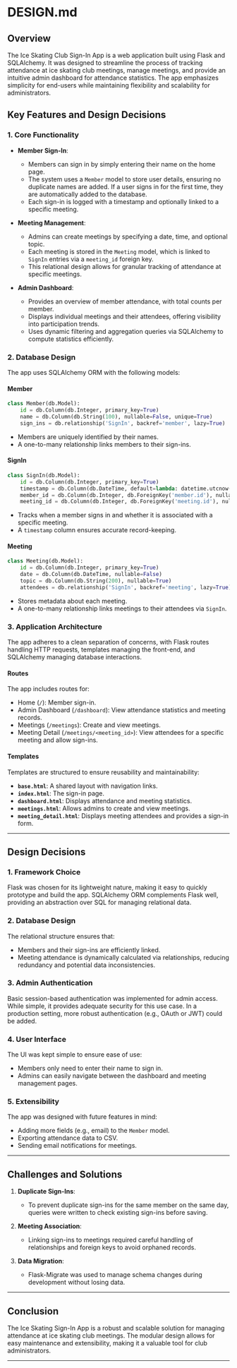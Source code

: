 # DESIGN.md

## **Overview**

The Ice Skating Club Sign-In App is a web application built using Flask and SQLAlchemy. It was designed to streamline the process of tracking attendance at ice skating club meetings, manage meetings, and provide an intuitive admin dashboard for attendance statistics. The app emphasizes simplicity for end-users while maintaining flexibility and scalability for administrators.

## **Key Features and Design Decisions**

### **1. Core Functionality**
- **Member Sign-In**:
  - Members can sign in by simply entering their name on the home page.
  - The system uses a `Member` model to store user details, ensuring no duplicate names are added. If a user signs in for the first time, they are automatically added to the database.
  - Each sign-in is logged with a timestamp and optionally linked to a specific meeting.

- **Meeting Management**:
  - Admins can create meetings by specifying a date, time, and optional topic.
  - Each meeting is stored in the `Meeting` model, which is linked to `SignIn` entries via a `meeting_id` foreign key.
  - This relational design allows for granular tracking of attendance at specific meetings.

- **Admin Dashboard**:
  - Provides an overview of member attendance, with total counts per member.
  - Displays individual meetings and their attendees, offering visibility into participation trends.
  - Uses dynamic filtering and aggregation queries via SQLAlchemy to compute statistics efficiently.

### **2. Database Design**
The app uses SQLAlchemy ORM with the following models:

#### **Member**
```python
class Member(db.Model):
    id = db.Column(db.Integer, primary_key=True)
    name = db.Column(db.String(100), nullable=False, unique=True)
    sign_ins = db.relationship('SignIn', backref='member', lazy=True)
```
- Members are uniquely identified by their names.
- A one-to-many relationship links members to their sign-ins.

#### **SignIn**
```python
class SignIn(db.Model):
    id = db.Column(db.Integer, primary_key=True)
    timestamp = db.Column(db.DateTime, default=lambda: datetime.utcnow())
    member_id = db.Column(db.Integer, db.ForeignKey('member.id'), nullable=False)
    meeting_id = db.Column(db.Integer, db.ForeignKey('meeting.id'), nullable=True)
```
- Tracks when a member signs in and whether it is associated with a specific meeting.
- A `timestamp` column ensures accurate record-keeping.

#### **Meeting**
```python
class Meeting(db.Model):
    id = db.Column(db.Integer, primary_key=True)
    date = db.Column(db.DateTime, nullable=False)
    topic = db.Column(db.String(200), nullable=True)
    attendees = db.relationship('SignIn', backref='meeting', lazy=True)
```
- Stores metadata about each meeting.
- A one-to-many relationship links meetings to their attendees via `SignIn`.

### **3. Application Architecture**
The app adheres to a clean separation of concerns, with Flask routes handling HTTP requests, templates managing the front-end, and SQLAlchemy managing database interactions.

#### **Routes**
The app includes routes for:
- Home (`/`): Member sign-in.
- Admin Dashboard (`/dashboard`): View attendance statistics and meeting records.
- Meetings (`/meetings`): Create and view meetings.
- Meeting Detail (`/meetings/<meeting_id>`): View attendees for a specific meeting and allow sign-ins.

#### **Templates**
Templates are structured to ensure reusability and maintainability:
- **`base.html`**: A shared layout with navigation links.
- **`index.html`**: The sign-in page.
- **`dashboard.html`**: Displays attendance and meeting statistics.
- **`meetings.html`**: Allows admins to create and view meetings.
- **`meeting_detail.html`**: Displays meeting attendees and provides a sign-in form.

---

## **Design Decisions**

### **1. Framework Choice**
Flask was chosen for its lightweight nature, making it easy to quickly prototype and build the app. SQLAlchemy ORM complements Flask well, providing an abstraction over SQL for managing relational data.

### **2. Database Design**
The relational structure ensures that:
- Members and their sign-ins are efficiently linked.
- Meeting attendance is dynamically calculated via relationships, reducing redundancy and potential data inconsistencies.

### **3. Admin Authentication**
Basic session-based authentication was implemented for admin access. While simple, it provides adequate security for this use case. In a production setting, more robust authentication (e.g., OAuth or JWT) could be added.

### **4. User Interface**
The UI was kept simple to ensure ease of use:
- Members only need to enter their name to sign in.
- Admins can easily navigate between the dashboard and meeting management pages.

### **5. Extensibility**
The app was designed with future features in mind:
- Adding more fields (e.g., email) to the `Member` model.
- Exporting attendance data to CSV.
- Sending email notifications for meetings.

---

## **Challenges and Solutions**

1. **Duplicate Sign-Ins**:
   - To prevent duplicate sign-ins for the same member on the same day, queries were written to check existing sign-ins before saving.

2. **Meeting Association**:
   - Linking sign-ins to meetings required careful handling of relationships and foreign keys to avoid orphaned records.

3. **Data Migration**:
   - Flask-Migrate was used to manage schema changes during development without losing data.

---

## **Conclusion**

The Ice Skating Sign-In App is a robust and scalable solution for managing attendance at ice skating club meetings. The modular design allows for easy maintenance and extensibility, making it a valuable tool for club administrators.

--- 
